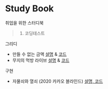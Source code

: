 # Study Book

취업을 위한 스터디북

> 1. 코딩테스트

그리디
- 만들 수 없는 금액 [설명](https://wolfy.tistory.com/269) & [코드](./blob/master/AlgorithmNote/Greedy/money.py)
- 무지의 먹방 라이브 [설명](https://wolfy.tistory.com/271) & [코드](./blob/master/AlgorithmNote/Greedy/muji.py)

구현
- 자물쇠와 열쇠 (2020 카카오 블라인드) [설명, 코드](https://wolfy.tistory.com/273)


